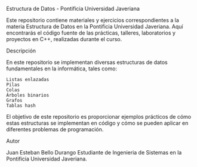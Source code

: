 Estructura de Datos - Pontificia Universidad Javeriana

Este repositorio contiene materiales y ejercicios correspondientes a la materia Estructura de Datos en la Pontificia Universidad Javeriana. Aquí encontrarás el código fuente de las prácticas, talleres, laboratorios y proyectos en C++, realizadas durante el curso.


Descripción

En este repositorio se implementan diversas estructuras de datos fundamentales en la informática, tales como:

    Listas enlazadas
    Pilas
    Colas
    Árboles binarios
    Grafos
    Tablas hash

El objetivo de este repositorio es proporcionar ejemplos prácticos de cómo estas estructuras se implementan en código y cómo se pueden aplicar en diferentes problemas de programación.


Autor

Juan Esteban Bello Durango
Estudiante de Ingenieria de Sistemas en la Pontificia Universidad Javeriana.
